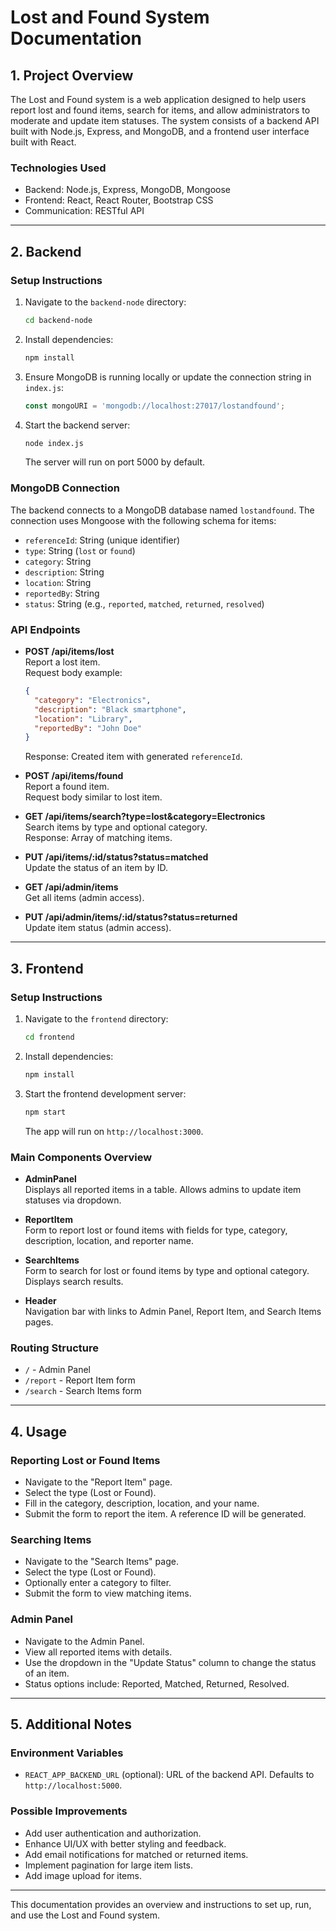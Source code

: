 # Lost and Found System Documentation

## 1. Project Overview

The Lost and Found system is a web application designed to help users report lost and found items, search for items, and allow administrators to moderate and update item statuses. The system consists of a backend API built with Node.js, Express, and MongoDB, and a frontend user interface built with React.

### Technologies Used
- Backend: Node.js, Express, MongoDB, Mongoose
- Frontend: React, React Router, Bootstrap CSS
- Communication: RESTful API

---

## 2. Backend

### Setup Instructions

1. Navigate to the `backend-node` directory:
   ```bash
   cd backend-node
   ```
2. Install dependencies:
   ```bash
   npm install
   ```
3. Ensure MongoDB is running locally or update the connection string in `index.js`:
   ```js
   const mongoURI = 'mongodb://localhost:27017/lostandfound';
   ```
4. Start the backend server:
   ```bash
   node index.js
   ```
   The server will run on port 5000 by default.

### MongoDB Connection

The backend connects to a MongoDB database named `lostandfound`. The connection uses Mongoose with the following schema for items:

- `referenceId`: String (unique identifier)
- `type`: String (`lost` or `found`)
- `category`: String
- `description`: String
- `location`: String
- `reportedBy`: String
- `status`: String (e.g., `reported`, `matched`, `returned`, `resolved`)

### API Endpoints

- **POST /api/items/lost**  
  Report a lost item.  
  Request body example:
  ```json
  {
    "category": "Electronics",
    "description": "Black smartphone",
    "location": "Library",
    "reportedBy": "John Doe"
  }
  ```
  Response: Created item with generated `referenceId`.

- **POST /api/items/found**  
  Report a found item.  
  Request body similar to lost item.

- **GET /api/items/search?type=lost&category=Electronics**  
  Search items by type and optional category.  
  Response: Array of matching items.

- **PUT /api/items/:id/status?status=matched**  
  Update the status of an item by ID.

- **GET /api/admin/items**  
  Get all items (admin access).

- **PUT /api/admin/items/:id/status?status=returned**  
  Update item status (admin access).

---

## 3. Frontend

### Setup Instructions

1. Navigate to the `frontend` directory:
   ```bash
   cd frontend
   ```
2. Install dependencies:
   ```bash
   npm install
   ```
3. Start the frontend development server:
   ```bash
   npm start
   ```
   The app will run on `http://localhost:3000`.

### Main Components Overview

- **AdminPanel**  
  Displays all reported items in a table. Allows admins to update item statuses via dropdown.

- **ReportItem**  
  Form to report lost or found items with fields for type, category, description, location, and reporter name.

- **SearchItems**  
  Form to search for lost or found items by type and optional category. Displays search results.

- **Header**  
  Navigation bar with links to Admin Panel, Report Item, and Search Items pages.

### Routing Structure

- `/` - Admin Panel
- `/report` - Report Item form
- `/search` - Search Items form

---

## 4. Usage

### Reporting Lost or Found Items

- Navigate to the "Report Item" page.
- Select the type (Lost or Found).
- Fill in the category, description, location, and your name.
- Submit the form to report the item. A reference ID will be generated.

### Searching Items

- Navigate to the "Search Items" page.
- Select the type (Lost or Found).
- Optionally enter a category to filter.
- Submit the form to view matching items.

### Admin Panel

- Navigate to the Admin Panel.
- View all reported items with details.
- Use the dropdown in the "Update Status" column to change the status of an item.
- Status options include: Reported, Matched, Returned, Resolved.

---

## 5. Additional Notes

### Environment Variables

- `REACT_APP_BACKEND_URL` (optional): URL of the backend API. Defaults to `http://localhost:5000`.

### Possible Improvements

- Add user authentication and authorization.
- Enhance UI/UX with better styling and feedback.
- Add email notifications for matched or returned items.
- Implement pagination for large item lists.
- Add image upload for items.

---

This documentation provides an overview and instructions to set up, run, and use the Lost and Found system.

